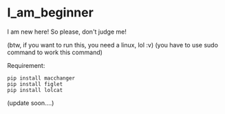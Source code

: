 # I_am_beginner
I am new here! So please, don't judge me!

(btw, if you want to run this, you need a linux, lol :v)
(you have to use sudo command to work this command)

Requirement:

    pip install macchanger
    pip install figlet
    pip install lolcat

(update soon....)
